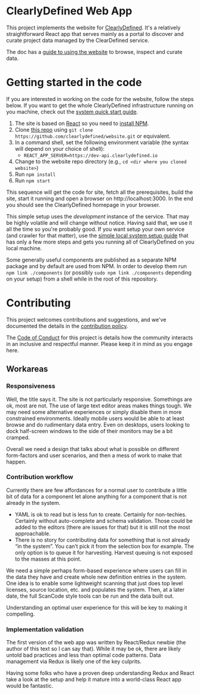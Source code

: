 # ClearlyDefined Web App

This project implements the website for [ClearlyDefined](https://clearlydefined.io). It's a relatively straightforward React app that serves mainly as a portal to discover and curate project data managed by the ClearDefined service.

The doc has a [guide to using the website](https://docs.clearlydefined.io/using-data) to browse, inspect and curate data.

# Getting started in the code

If you are interested in working on the code for the website, follow the steps below. If you want to get the whole ClearlyDefined infrastructure running on you machine, check out the [system quick start guide](https://github.com/clearlydefined/service/readme.md).

1.  The site is based on [React]() so you need to [install NPM]().
1.  Clone [this repo](https://github.com/clearlydefined/website.git) using `git clone https://github.com/clearlydefined/website.git` or equivalent.
1.  In a command shell, set the following environment variable (the syntax will depend on your choice of shell):
    * `REACT_APP_SERVER=https://dev-api.clearlydefined.io`
1.  Change to the website repo directory (e.g., `cd <dir where you cloned website>`)
1.  Run `npm install`
1.  Run `npm start`

This sequence will get the code for site, fetch all the prerequisites, build the site, start it running and open a browser on http://localhost:3000. In the end you should see the ClearlyDefined homepage in your browser.

This simple setup uses the _development_ instance of the service. That may be highly volatile and will change without notice.
Having said that, we use it all the time so you're probably good. If you want setup your own service (and crawler for that matter), use the [simple local system setup guide](https://docs.clearlydefined.io/contributing-code) that has only a few more steps and gets you running all of ClearlyDefined on you local machine.

Some generally useful components are published as a separate NPM package and by default are used from NPM. In order to develop them run `npm link ./components` (or possibly `sudo npm link ./components` depending on your setup) from a shell while in the root of this repository.

# Contributing

This project welcomes contributions and suggestions, and we've documented the details in the [contribution policy](CONTRIBUTING.md).

The [Code of Conduct](CODE_OF_CONDUCT.md) for this project is details how the community interacts in
an inclusive and respectful manner. Please keep it in mind as you engage here.

## Workareas

### Responsiveness

Well, the title says it. The site is not particularly responsive. Somethings are ok, most are not. The use of large
text editor areas makes things tough. We may need some alternative experiences or simply disable them in
more constrained environments. Ideally mobile users would be able to at least browse and do rudimentary data
entry. Even on desktops, users looking to dock half-screen windows to the side of their monitors may be a bit cramped.

Overall we need a design that talks about what is possible on different form-factors and user scenarios, and then
a mess of work to make that happen.

### Contribution workflow

Currently there are few affordances for a normal user to contribute a little bit of data for a component let alone anything for a component that is not already in the system.

* YAML is ok to read but is less fun to create. Certainly for non-techies. Certainly without auto-complete and schema validation. Those could be added to the editors (there are issues for that) but it is still not the most approachable.
* There is no story for contributing data for something that is not already “in the system”. You can’t pick it from the selection box for example. The only option is to queue it for harvesting. Harvest queuing is not exposed to the masses at this point.

We need a simple perhaps form-based experience where users can fill in the data they have and create whole new definition
entries in the system. One idea is to enable some lightweight scanning that just does top level licenses, source location,
etc. and populates the system. Then, at a later date, the full ScanCode style tools can be run and the data built out.

Understanding an optimal user experience for this will be key to making it compelling.

### Implementation validation

The first version of the web app was written by React/Redux newbie (the author of this text so I can say that).
While it may be ok, there are likely untold bad practices and less than optimal code patterns. Data
management via Redux is likely one of the key culprits.

Having some folks who have a proven deep understanding Redux and React take a look at the setup and help it mature into
a world-class React app would be fantastic.
